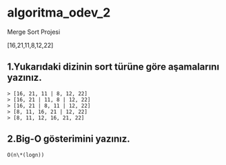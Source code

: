 # algoritma_odev_2

Merge Sort Projesi

[16,21,11,8,12,22]

## 1.Yukarıdaki dizinin sort türüne göre aşamalarını yazınız.

```
> [16, 21, 11 | 8, 12, 22]
> [16, 21 | 11, 8 | 12, 22]
> [16, 21 | 8, 11 | 12, 22]
> [8, 11, 16, 21 | 12, 22]
> [8, 11, 12, 16, 21, 22]
```

## 2.Big-O gösterimini yazınız.

```
O(n\*(logn))
```

